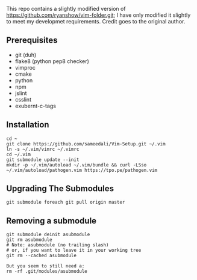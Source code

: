 This repo contains a slightly modified version of https://github.com/ryanshow/vim-folder.git;
I have only modified it slightly to meet my developmet requirements.
Credit goes to the original author.

Prerequisites
-------------
- git         (duh)
- flake8      (python pep8 checker)
- vimproc
- cmake
- python
- npm
- jslint
- csslint
- exubernt-c-tags

Installation
------------
    cd ~
    git clone https://github.com/sameedali/Vim-Setup.git ~/.vim
    ln -s ~/.vim/vimrc ~/.vimrc
    cd ~/.vim
    git submodule update --init
    mkdir -p ~/.vim/autoload ~/.vim/bundle && curl -LSso ~/.vim/autoload/pathogen.vim https://tpo.pe/pathogen.vim

Upgrading The Submodules
------------------------
    git submodule foreach git pull origin master

Removing a submodule
---------------------
    git submodule deinit asubmodule
    git rm asubmodule
    # Note: asubmodule (no trailing slash)
    # or, if you want to leave it in your working tree
    git rm --cached asubmodule

    But you seem to still need a:
    rm -rf .git/modules/asubmodule

